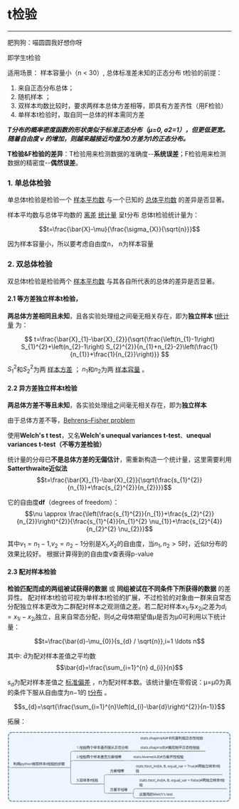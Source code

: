 # t检验
----

肥狗狗：喵圆圆我好想你呀

即学生t检验

适用场景：
样本容量小（n < 30）, 总体标准差未知的正态分布
t检验的前提：
1. 来自正态分布总体；
2. 随机样本 ；
3. 双样本均数比较时，要求两样本总体方差相等，即具有方差齐性（用F检验）
4. 单样本t检验时，取自同一总体的样本需同方差

***T分布的概率密度函数的形状类似于标准正态分布（μ=0, σ2=1），但更低更宽。随着自由度 v 的增加，则越来越接近均值为0方差为1的正态分布。***

**T检验&F检验的差异**：T检验用来检测数据的准确度--**系统误差**；F检验用来检测数据的精密度--**偶然误差**。
### 1. 单总体检验

单总体t检验是检验一个 [样本平均数](https://baike.baidu.com/item/%E6%A0%B7%E6%9C%AC%E5%B9%B3%E5%9D%87%E6%95%B0) 与一个已知的 [总体平均数](https://baike.baidu.com/item/%E6%80%BB%E4%BD%93%E5%B9%B3%E5%9D%87%E6%95%B0) 的差异是否显著。

样本平均数与总体平均数的 [离差](https://baike.baidu.com/item/%E7%A6%BB%E5%B7%AE) [统计量](https://baike.baidu.com/item/%E7%BB%9F%E8%AE%A1%E9%87%8F) 呈t分布
总体t检验统计量为：

$$t=\frac{\bar{X}-\mu}{\frac{\sigma_{X}}{\sqrt{n}}}$$

因为样本容量小，所以要考虑自由度n， n为样本容量

### 2. 双总体检验
双总体t检验是检验两个 [样本平均数](https://baike.baidu.com/item/%E6%A0%B7%E6%9C%AC%E5%B9%B3%E5%9D%87%E6%95%B0) 与其各自所代表的总体的差异是否显著。 
#### 2.1 等方差独立样本t检验，
**两总体方差相同且未知**，且各实验处理组之间毫无相关存在，即为**独立样本**
[t统计量](https://baike.baidu.com/item/%E7%BB%9F%E8%AE%A1%E9%87%8F) 为： 

$$
t=\frac{\bar{X}_{1}-\bar{X}_{2}}{\sqrt{\frac{\left(n_{1}-1\right) S_{1}^{2}+\left(n_{2}-1\right) S_{2}^{2}}{n_{1}+n_{2}-2}\left(\frac{1}{n_{1}}+\frac{1}{n_{2}}\right)}}
$$

$S_{1}^{2}$和$S_{2}^{2}$为两 [样本方差](https://baike.baidu.com/item/%E6%A0%B7%E6%9C%AC%E6%96%B9%E5%B7%AE) ；
$n_{1}$和$n_{2}$为两 [样本容量](https://baike.baidu.com/item/%E6%A0%B7%E6%9C%AC%E5%AE%B9%E9%87%8F) 。 

#### 2.2 异方差独立样本t检验
**两总体方差不等且未知**，各实验处理组之间毫无相关存在，即为**独立样本**

由于总体方差不等，[Behrens–Fisher problem](https://link.zhihu.com/?target=https%3A//en.wikipedia.org/wiki/Behrens%25E2%2580%2593Fisher_problem)

使用**Welch's t test**，又名**Welch's unequal variances t-test**、**unequal variances t-test（不等方差检验）**

统计量的分母已**不是总体方差的无偏估计**，需重新构造一个统计量，这里需要利用**Satterthwaite近似法**
$$t=\frac{\bar{X}_{1}-\bar{X}_{2}}{\sqrt{\frac{s_{1}^{2}}{n_{1}}+\frac{s_{2}^{2}}{n_{2}}}}$$

它的自由度**df**（degrees of freedom）：
$$\nu \approx \frac{\left(\frac{s_{1}^{2}}{n_{1}}+\frac{s_{2}^{2}}{n_{2}}\right)^{2}}{\frac{s_{1}^{4}}{n_{1}^{2} \nu_{1}}+\frac{s_{2}^{4}}{n_{2}^{2} \nu_{2}}}$$


其中$v_{1}=n_{1}-1$,$v_{2}=n_{2}-1$分别是$X_{1}$,$X_{2}$的自由度，当$n_1,n_2>5$时，近似t分布的效果比较好。
根据计算得到的自由度v查表得p-value

#### 2.3 配对样本检验
**检验匹配而成的两组被试获得的数据** 或 **同组被试在不同条件下所获得的数据** 的差异性。
配对样本t检验可视为单样本t检验的扩展，不过检验的对象由一群来自常态分配独立样本更改为二群配对样本之观测值之差。若二配对样本$x_{1i}$与$x_{2i}$之差为$d_i = x_{1i}-x_{2i}$独立，且来自常态分配，则$d_i$之母体期望值μ是否为μ0可利用以下统计量：

$$t=\frac{\bar{d}-\mu_{0}}{s_{d} / \sqrt{n}},i=1 \ldots n$$

其中:
$\bar{d}$为配对样本差值之平均数
$$\bar{d}=\frac{\sum_{i=1}^{n} d_{i}}{n}$$



$s_{d}$为配对样本差值之 [标准偏差](https://baike.baidu.com/item/%E6%A0%87%E5%87%86%E5%81%8F%E5%B7%AE) ，n为配对样本数。该统计量t在零假说：μ=μ0为真的条件下服从自由度为n−1的 [t分布](https://baike.baidu.com/item/t%E5%88%86%E5%B8%83) 。 

$$s_{d}=\sqrt{\frac{\sum_{i=1}^{n}\left(d_{i}-\bar{d}\right)^{2}}{n-1}}$$

拓展：

![ttestinPY](Ttest/image_10.png)